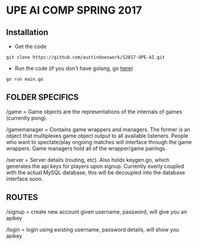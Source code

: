 # UPE AI COMP SPRING 2017

## Installation

- Get the code

```
git clone https://github.com/austindoeswork/S2017-UPE-AI.git
```

- Run the code (if you don't have golang, go <a href="https://golang.org/doc/install/source">here</a>)

```
go run main.go
```

## FOLDER SPECIFICS

/game = Game objects are the representations of the internals of games (currently pong).

/gamemanager = Contains game wrappers and managers. The former is an object that multiplexes game object output to all available listeners.
People who want to spectate/play ongoing matches will interface through the game wrappers. Game managers hold all of the wrapper/game pairings.

/server = Server details (routing, etc). Also holds keygen.go, which generates the api keys for players upon signup.
Currently overly coupled with the actual MySQL database, this will be decoupled into the database interface soon.

## ROUTES

/signup = create new account given username, password, will give you an apikey

/login = login using existing username, password details, will show you apikey